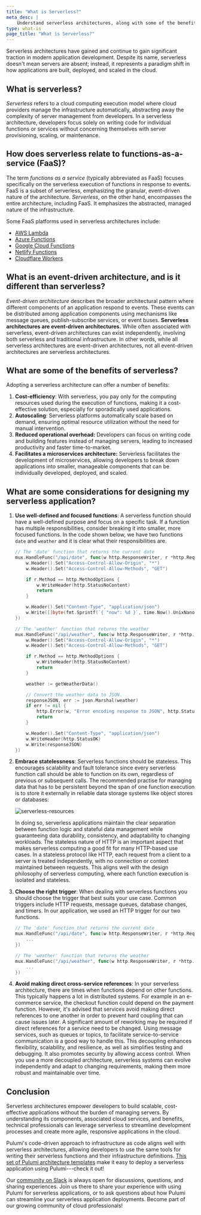 ```yaml
---
title: "What is Serverless?"
meta_desc: |
    Understand serverless architectures, along with some of the benefits of using serverless architectures for modern application development
type: what-is
page_title: "What is Serverless?"
---
```


Serverless architectures have gained and continue to gain significant traction in modern application development. Despite its name, serverless doesn't mean servers are absent; instead, it represents a paradigm shift in how applications are built, deployed, and scaled in the cloud.

## What is serverless?

_Serverless_ refers to a cloud computing execution model where cloud providers manage the infrastructure automatically, abstracting away the complexity of server management from developers. In a serverless architecture, developers focus solely on writing code for individual functions or services without concerning themselves with server provisioning, scaling, or maintenance.

## How does serverless relate to functions-as-a-service (FaaS)?

The term _functions as a service_ (typically abbreviated as FaaS) focuses specifically on the serverless execution of functions in response to events. FaaS is a subset of serverless, emphasizing the granular, event-driven nature of the architecture. _Serverless_, on the other hand, encompasses the entire architecture, including FaaS. It emphasizes the abstracted, managed nature of the infrastructure.

Some FaaS platforms used in serverless architectures include:

* [AWS Lambda](https://aws.amazon.com/lambda/)
* [Azure Functions](https://azure.microsoft.com/en-us/products/functions/)
* [Google Cloud Functions](https://cloud.google.com/functions/)
* [Netlify Functions](https://functions.netlify.com/)
* [Cloudflare Workers](https://workers.cloudflare.com/)

## What is an event-driven architecture, and is it different than serverless?

_Event-driven architecture_ describes the broader architectural pattern where different components of an application respond to events. These events can be distributed among application components using mechanisms like message queues, publish-subscribe services, or event buses. **Serverless architectures are event-driven architectures.** While often associated with serverless, event-driven architectures can exist independently, involving both serverless and traditional infrastructure. In other words, while all serverless architectures are event-driven architectures, not all event-driven architectures are serverless architectures.

## What are some of the benefits of serverless?

Adopting a serverless architecture can offer a number of benefits:

1. **Cost-efficiency**: With serverless, you pay only for the computing resources used during the execution of functions, making it a cost-effective solution, especially for sporadically used applications.
1. **Autoscaling**: Serverless platforms automatically scale based on demand, ensuring optimal resource utilization without the need for manual intervention.
1. **Reduced operational overhead:** Developers can focus on writing code and building features instead of managing servers, leading to increased productivity and faster time-to-market.
1. **Facilitates a microservices architecture:** Serverless facilitates the development of microservices, allowing developers to break down applications into smaller, manageable components that can be individually developed, deployed, and scaled.

## What are some considerations for designing my serverless application?

1. **Use well-defined and focused functions**: A serverless function should have a well-defined purpose and focus on a specific task. If a function has multiple responsibilities, consider breaking it into smaller, more focused functions. In the code shown below, we have two functions `date` and `weather` and it is clear what their responsibilities are.

    ``` go
    // The 'date' function that returns the current date
    mux.HandleFunc("/api/date", func(w http.ResponseWriter, r *http.Request) {
        w.Header().Set("Access-Control-Allow-Origin", "*")
        w.Header().Set("Access-Control-Allow-Methods", "GET")

        if r.Method == http.MethodOptions {
            w.WriteHeader(http.StatusNoContent)
            return
        }

        w.Header().Set("Content-Type", "application/json")
        w.Write([]byte(fmt.Sprintf(`{ "now": %d }`, time.Now().UnixNano()/1000000)))
    })

    // The 'weather' function that returns the weather
    mux.HandleFunc("/api/weather", func(w http.ResponseWriter, r *http.Request) {
        w.Header().Set("Access-Control-Allow-Origin", "*")
        w.Header().Set("Access-Control-Allow-Methods", "GET")

        if r.Method == http.MethodOptions {
            w.WriteHeader(http.StatusNoContent)
            return
        }

        weather := getWeatherData()

        // Convert the weather data to JSON.
        responseJSON, err := json.Marshal(weather)
        if err != nil {
            http.Error(w, "Error encoding response to JSON", http.StatusInternalServerError)
            return
        }

        w.Header().Set("Content-Type", "application/json")
        w.WriteHeader(http.StatusOK)
        w.Write(responseJSON)
    })
    ```

1. **Embrace statelessness**: Serverless functions should be stateless. This encourages scalability and fault tolerance since every serverless function call should be able to function on its own, regardless of previous or subsequent calls. The recommended practise for managing data that has to be persistent beyond the span of one function execution is to store it externally in reliable data storage systems like object stores or databases:

    ![serverless-resources](/what-is/serverless-resources.png)

    In doing so, serverless applications maintain the clear separation between function logic and stateful data management while guaranteeing data durability, consistency, and adaptability to changing workloads. The stateless nature of HTTP is an important aspect that makes serverless computing a good fit for many HTTP-based use cases. In a stateless protocol like HTTP, each request from a client to a server is treated independently, with no connection or context maintained between requests. This aligns well with the design philosophy of serverless computing, where each function execution is isolated and stateless.

1. **Choose the right trigger**: When dealing with serverless functions you should choose the trigger that best suits your use case. Common triggers include HTTP requests, message queues, database changes, and timers. In our application, we used an HTTP trigger for our two functions.

    ``` go
    // The 'date' function that returns the current date
    mux.HandleFunc("/api/date", func(w http.ResponseWriter, r *http.Request) {
        ...
    })

    // The 'weather' function that returns the weather
    mux.HandleFunc("/api/weather", func(w http.ResponseWriter, r *http.Request) {
        ...
    })
    ```

1. **Avoid making direct cross-service references**: In your serverless architecture, there are times when functions depend on other functions. This typically happens a lot in distributed systems. For example in an e-commerce service, the checkout function could depend on the payment function. However, it's advised that services avoid making direct references to one another in order to prevent hard coupling that can cause issues later. A significant amount of reworking may be required if direct references for a service need to be changed. Using message services, such as queues or topics, to facilitate service-to-service communication is a good way to handle this. This decoupling enhances flexibility, scalability, and resilience, as well as simplifies testing and debugging. It also promotes security by allowing access control. When you use a more decoupled architecture, serverless systems can evolve independently and adapt to changing requirements, making them more robust and maintainable over time.

## Conclusion

Serverless architectures empower developers to build scalable, cost-effective applications without the burden of managing servers. By understanding its components, associated cloud services, and benefits, technical professionals can leverage serverless to streamline development processes and create more agile, responsive applications in the cloud.

Pulumi's code-driven approach to infrastructure as code aligns well with serverless architectures, allowing developers to use the same tools for writing their serverless functions and their infrastructure definitions. [This set of Pulumi architecture templates](https://www.pulumi.com/templates/serverless-application/) make it easy to deploy a serverless application using Pulumi---check it out!

Our [community on Slack](https://slack.pulumi.com/) is always open for discussions, questions, and sharing experiences. Join us there to share your experience with using Pulumi for serverless applications, or to ask questions about how Pulumi can streamline your serverless application deployments. Become part of our growing community of cloud professionals!

